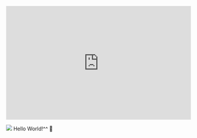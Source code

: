 <iframe height="311" style="width: 100%;" scrolling="no" title="Owl (SVG + SCSS)" src="https://codepen.io/JHONGO/embed/preview/GZVwXw?height=311&theme-id=dark&default-tab=html,result" frameborder="no" loading="lazy" allowtransparency="true" allowfullscreen="true">
  See the Pen <a href='https://codepen.io/JHONGO/pen/GZVwXw'>Owl (SVG + SCSS)</a> by jiang
  (<a href='https://codepen.io/JHONGO'>@JHONGO</a>) on <a href='https://codepen.io'>CodePen</a>.
</iframe>

<!-- changer START -->
![](https://images.unsplash.com/photo-1499346030926-9a72daac6c63?ixlib=rb-1.2.1&q=80&fm=jpg&crop=entropy&cs=tinysrgb&w=1080&fit=max&ixid=eyJhcHBfaWQiOjg5NTUyfQ)
Hello World!^^ 👋
<!-- changer END -->
